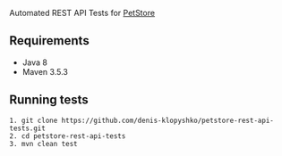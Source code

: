 Automated REST API Tests for [PetStore](https://petstore.swagger.io)

## Requirements
* Java 8
* Maven 3.5.3

## Running tests
```
1. git clone https://github.com/denis-klopyshko/petstore-rest-api-tests.git
2. cd petstore-rest-api-tests
3. mvn clean test
```
